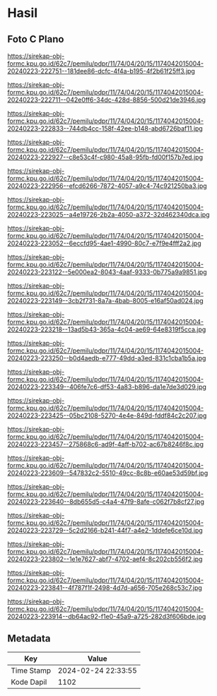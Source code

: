 # Hasil

## Foto C Plano

https://sirekap-obj-formc.kpu.go.id/62c7/pemilu/pdpr/11/74/04/20/15/1174042015004-20240223-222751--181dee86-dcfc-4f4a-b195-4f2b61f25ff3.jpg

https://sirekap-obj-formc.kpu.go.id/62c7/pemilu/pdpr/11/74/04/20/15/1174042015004-20240223-222711--042e0ff6-34dc-428d-8856-500d21de3946.jpg

https://sirekap-obj-formc.kpu.go.id/62c7/pemilu/pdpr/11/74/04/20/15/1174042015004-20240223-222833--744db4cc-158f-42ee-b148-abd6726baf11.jpg

https://sirekap-obj-formc.kpu.go.id/62c7/pemilu/pdpr/11/74/04/20/15/1174042015004-20240223-222927--c8e53c4f-c980-45a8-95fb-fd00f157b7ed.jpg

https://sirekap-obj-formc.kpu.go.id/62c7/pemilu/pdpr/11/74/04/20/15/1174042015004-20240223-222956--efcd6266-7872-4057-a9c4-74c921250ba3.jpg

https://sirekap-obj-formc.kpu.go.id/62c7/pemilu/pdpr/11/74/04/20/15/1174042015004-20240223-223025--a4e19726-2b2a-4050-a372-32d462340dca.jpg

https://sirekap-obj-formc.kpu.go.id/62c7/pemilu/pdpr/11/74/04/20/15/1174042015004-20240223-223052--6eccfd95-4ae1-4990-80c7-e7f9e4fff2a2.jpg

https://sirekap-obj-formc.kpu.go.id/62c7/pemilu/pdpr/11/74/04/20/15/1174042015004-20240223-223122--5e000ea2-8043-4aaf-9333-0b775a9a9851.jpg

https://sirekap-obj-formc.kpu.go.id/62c7/pemilu/pdpr/11/74/04/20/15/1174042015004-20240223-223149--3cb2f731-8a7a-4bab-8005-e16af50ad024.jpg

https://sirekap-obj-formc.kpu.go.id/62c7/pemilu/pdpr/11/74/04/20/15/1174042015004-20240223-223218--13ad5b43-365a-4c04-ae69-64e8319f5cca.jpg

https://sirekap-obj-formc.kpu.go.id/62c7/pemilu/pdpr/11/74/04/20/15/1174042015004-20240223-223250--b0d4aedb-e777-49dd-a3ed-831c1cba1b5a.jpg

https://sirekap-obj-formc.kpu.go.id/62c7/pemilu/pdpr/11/74/04/20/15/1174042015004-20240223-223349--406fe7c6-df53-4a83-b896-da1e7de3d029.jpg

https://sirekap-obj-formc.kpu.go.id/62c7/pemilu/pdpr/11/74/04/20/15/1174042015004-20240223-223425--05bc2108-5270-4e4e-849d-fddf84c2c207.jpg

https://sirekap-obj-formc.kpu.go.id/62c7/pemilu/pdpr/11/74/04/20/15/1174042015004-20240223-223457--275868c6-ad9f-4aff-b702-ac67b8246f8c.jpg

https://sirekap-obj-formc.kpu.go.id/62c7/pemilu/pdpr/11/74/04/20/15/1174042015004-20240223-223609--547832c2-5510-49cc-8c8b-e60ae53d59bf.jpg

https://sirekap-obj-formc.kpu.go.id/62c7/pemilu/pdpr/11/74/04/20/15/1174042015004-20240223-223640--8db655d5-c4a4-47f9-8afe-c062f7b8cf27.jpg

https://sirekap-obj-formc.kpu.go.id/62c7/pemilu/pdpr/11/74/04/20/15/1174042015004-20240223-223729--5c2d2166-b241-44f7-a4e2-1ddefe6ce10d.jpg

https://sirekap-obj-formc.kpu.go.id/62c7/pemilu/pdpr/11/74/04/20/15/1174042015004-20240223-223802--1e1e7627-abf7-4702-aef4-8c202cb556f2.jpg

https://sirekap-obj-formc.kpu.go.id/62c7/pemilu/pdpr/11/74/04/20/15/1174042015004-20240223-223841--4f787f1f-2498-4d7d-a656-705e268c53c7.jpg

https://sirekap-obj-formc.kpu.go.id/62c7/pemilu/pdpr/11/74/04/20/15/1174042015004-20240223-223914--db64ac92-f1e0-45a9-a725-282d3f606bde.jpg


## Metadata

| Key        | Value               |
| ---------- | ------------------- |
| Time Stamp | 2024-02-24 22:33:55 |
| Kode Dapil | 1102                |



